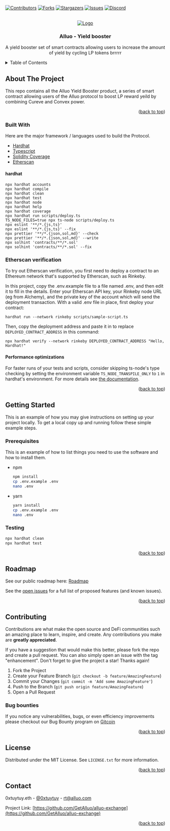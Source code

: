 <div id="top"></div>

<!-- PROJECT SHIELDS -->
<!--
*** I'm using markdown "reference style" links for readability.
*** Reference links are enclosed in brackets [ ] instead of parentheses ( ).
*** See the bottom of this document for the declaration of the reference variables
*** for contributors-url, forks-url, etc. This is an optional, concise syntax you may use.
*** https://www.markdownguide.org/basic-syntax/#reference-style-links
-->

[![Contributors][contributors-shield]][contributors-url]
[![Forks][forks-shield]][forks-url]
[![Stargazers][stars-shield]][stars-url]
[![Issues][issues-shield]][issues-url]
[![Discord][discord-shield]][discord-url]



<!-- PROJECT LOGO -->
<br />
<div align="center">
  <a href="https://alluo.finance">
    <img src="https://assets.website-files.com/613b4c4a426c9b2c4d31caaa/6168135b36da4560d493f4d3_Group%20242-p-500.png" alt="Logo">
  </a>

  <h3 align="center">Alluo - Yield booster</h3>

  <p align="center">
   A yield booster set of smart contracts allowing users to increase the amount of yield by cycling LP tokens brrrrr
  </p>
</div>



<!-- TABLE OF CONTENTS -->
<details>
  <summary>Table of Contents</summary>
  <ol>
    <li>
      <a href="#about-the-project">About The Project</a>
      <ul>
        <li><a href="#built-with">Built With</a></li>
      </ul>
    </li>
    <li>
      <a href="#getting-started">Getting Started</a>
      <ul>
        <li><a href="#prerequisites">Prerequisites</a></li>
        <li><a href="#testing">Testing</a></li>
      </ul>
    </li>
    <li><a href="#roadmap">Roadmap</a></li>
    <li><a href="#contributing">Contributing</a></li>
    <li><a href="#license">License</a></li>
    <li><a href="#contact">Contact</a></li>
  </ol>
</details>



<!-- ABOUT THE PROJECT -->
## About The Project

This repo contains all the Alluo Yield Booster product, a series of smart contract allowing users of the Alluo protocol to boost LP reward yeild by combining Cureve and Convex power.
<p align="right">(<a href="#top">back to top</a>)</p>



### Built With

Here are the major framework / languages used to build the Protocol.

* [Hardhat](https://hardhat.org/)
* [Typescript](https://www.typescriptlang.org/)
* [Solidity Coverage](https://github.com/sc-forks/solidity-coverage)
* [Etherscan](https://etherscan.io/apis/)

#### hardhat

```shell
npx hardhat accounts
npx hardhat compile
npx hardhat clean
npx hardhat test
npx hardhat node
npx hardhat help
npx hardhat coverage
npx hardhat run scripts/deploy.ts
TS_NODE_FILES=true npx ts-node scripts/deploy.ts
npx eslint '**/*.{js,ts}'
npx eslint '**/*.{js,ts}' --fix
npx prettier '**/*.{json,sol,md}' --check
npx prettier '**/*.{json,sol,md}' --write
npx solhint 'contracts/**/*.sol'
npx solhint 'contracts/**/*.sol' --fix
```

### Etherscan verification

To try out Etherscan verification, you first need to deploy a contract to an Ethereum network that's supported by Etherscan, such as Rinkeby.

In this project, copy the .env.example file to a file named .env, and then edit it to fill in the details. Enter your Etherscan API key, your Rinkeby node URL (eg from Alchemy), and the private key of the account which will send the deployment transaction. With a valid .env file in place, first deploy your contract:

```shell
hardhat run --network rinkeby scripts/sample-script.ts
```

Then, copy the deployment address and paste it in to replace `DEPLOYED_CONTRACT_ADDRESS` in this command:

```shell
npx hardhat verify --network rinkeby DEPLOYED_CONTRACT_ADDRESS "Hello, Hardhat!"
```

#### Performance optimizations

For faster runs of your tests and scripts, consider skipping ts-node's type checking by setting the environment variable `TS_NODE_TRANSPILE_ONLY` to `1` in hardhat's environment. For more details see [the documentation](https://hardhat.org/guides/typescript.html#performance-optimizations).


<p align="right">(<a href="#top">back to top</a>)</p>



<!-- GETTING STARTED -->
## Getting Started

This is an example of how you may give instructions on setting up your project locally.
To get a local copy up and running follow these simple example steps.

### Prerequisites

This is an example of how to list things you need to use the software and how to install them.
* npm
  ```sh
  npm install
  cp .env.example .env
  nano .env
  ```

* yarn
  ```sh
  yarn install
  cp .env.example .env
  nano .env
  ```

### Testing

  ```sh
  npx hardhat clean
  npx hardhat test
  ```

<p align="right">(<a href="#top">back to top</a>)</p>


<!-- ROADMAP -->
## Roadmap

See our public roadmap here: [Roadmap](https://roadmap.alluo.com/)

See the [open issues](https://github.com/GetAlluo/alluo-exchange/issues) for a full list of proposed features (and known issues).

<p align="right">(<a href="#top">back to top</a>)</p>



<!-- CONTRIBUTING -->
## Contributing

Contributions are what make the open source and DeFi communities such an amazing place to learn, inspire, and create. Any contributions you make are **greatly appreciated**.

If you have a suggestion that would make this better, please fork the repo and create a pull request. You can also simply open an issue with the tag "enhancement".
Don't forget to give the project a star! Thanks again!

1. Fork the Project
2. Create your Feature Branch (`git checkout -b feature/AmazingFeature`)
3. Commit your Changes (`git commit -m 'Add some AmazingFeature'`)
4. Push to the Branch (`git push origin feature/AmazingFeature`)
5. Open a Pull Request

### Bug bounties

If you notice any vulnerabilities, bugs, or even efficiency improvements please checkout our Bug Bounty program on [Gitcoin](www.gitcoin.com)

<p align="right">(<a href="#top">back to top</a>)</p>



<!-- LICENSE -->
## License

Distributed under the MIT License. See `LICENSE.txt` for more information.

<p align="right">(<a href="#top">back to top</a>)</p>



<!-- CONTACT -->
## Contact

0xtuytuy.eth - [@0xtuytuy](https://twitter.com/0xtuytuy) - rt@alluo.com

Project Link: [https://github.com/GetAlluo/alluo-exchange](https://github.com/GetAlluo/alluo-exchange)

<p align="right">(<a href="#top">back to top</a>)</p>


<!-- MARKDOWN LINKS & IMAGES -->
<!-- https://www.markdownguide.org/basic-syntax/#reference-style-links -->
[contributors-shield]: https://img.shields.io/github/contributors/GetAlluo/alluo-exchange?style=for-the-badge
[contributors-url]: https://github.com/GetAlluo/alluo-exchange/graphs/contributors

[forks-shield]: https://img.shields.io/github/forks/GetAlluo/alluo-exchange?style=for-the-badge
[forks-url]: https://github.com/GetAlluo/alluo-exchange/network/members

[stars-shield]: https://img.shields.io/github/stars/GetAlluo/alluo-exchange?style=for-the-badge
[stars-url]: https://github.com/GetAlluo/alluo-exchange/stargazers

[issues-shield]: https://img.shields.io/github/issues/GetAlluo/alluo-exchange?style=for-the-badge
[issues-url]: https://github.com/GetAlluo/alluo-exchange/issues

[discord-shield]: https://img.shields.io/badge/Discord-Join%20us-blue?style=for-the-badge
[discord-url]: https://discord.gg/tuN3y3Tfe4
